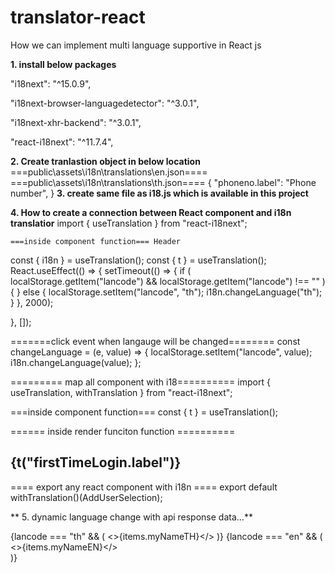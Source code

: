 # translator-react
How we can implement multi language supportive in React js

**1. install below packages**

"i18next": "^15.0.9",

"i18next-browser-languagedetector": "^3.0.1",

"i18next-xhr-backend": "^3.0.1",

"react-i18next": "^11.7.4",


**2. Create tranlastion object in below location**
     ===public\assets\i18n\translations\en.json====
      ===public\assets\i18n\translations\th.json==== 
          {
           "phoneno.label": "Phone number",
          }
**3. create same file as i18.js which is available in this project**

**4. How to create a connection between React component and i18n translatior**
    import { useTranslation } from "react-i18next";
    
    ===inside component function=== Header
const { i18n } = useTranslation();
const { t } = useTranslation();
  React.useEffect(() => {
      setTimeout(() => {
      if (
        localStorage.getItem("lancode") &&
        localStorage.getItem("lancode") !== ""
      ) {
      } else {
        localStorage.setItem("lancode", "th");
        i18n.changeLanguage("th");
      }
    }, 2000);
   
  }, []);
  
  =======click event when langauge will be changed========
          const changeLanguage = (e, value) => {
          localStorage.setItem("lancode", value);
          i18n.changeLanguage(value);
        };
        
 ========= map all component with i18==========
 import { useTranslation, withTranslation } from "react-i18next";
 
  ===inside component function===
 const { t } = useTranslation();
 
 ====== inside render funciton function ==========
 <h2>{t("firstTimeLogin.label")}</h2>
 
 ====    export any react component with i18n ====
 export default withTranslation()(AddUserSelection);
 
** 5. dynamic language change with api response data...**

{lancode === "th" && (
<>{items.myNameTH}</>
)}
{lancode === "en" && (
<>{items.myNameEN}</>    
)}
<!-- myNameEN, myNameTH is a api response onject name -->
 

